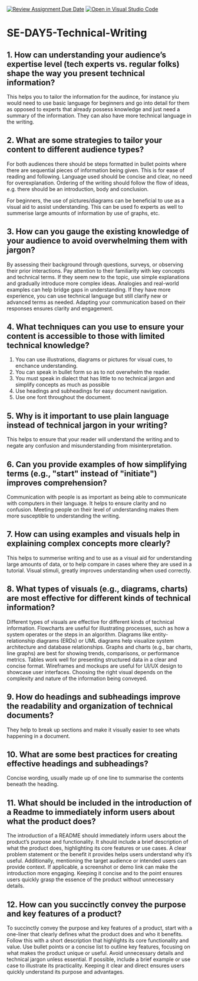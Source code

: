 [![Review Assignment Due Date](https://classroom.github.com/assets/deadline-readme-button-22041afd0340ce965d47ae6ef1cefeee28c7c493a6346c4f15d667ab976d596c.svg)](https://classroom.github.com/a/zsAR-pyY)
[![Open in Visual Studio Code](https://classroom.github.com/assets/open-in-vscode-2e0aaae1b6195c2367325f4f02e2d04e9abb55f0b24a779b69b11b9e10269abc.svg)](https://classroom.github.com/online_ide?assignment_repo_id=18906327&assignment_repo_type=AssignmentRepo)
# SE-DAY5-Technical-Writing
## 1. How can understanding your audience’s expertise level (tech experts vs. regular folks) shape the way you present technical information?

This helps you to tailor the information for the audince, for instance yiu would need to use basic language for beginners and go into detail for them as opposed to experts that already possess knowledge and just need a summary of the information. They can also have more technical language in the writing.

## 2. What are some strategies to tailor your content to different audience types?

For both audiences there should be steps formatted in bullet points where there are sequential pieces of information being given. This is for ease of reading and following. Language used should be concise and clear, no need for overexplanation. Ordering of the writing should follow the flow of ideas, e.g. there should be an introduction, body and conclusion.

For beginners, the use of pictures/diagrams can be beneficial to use as a visual aid to assist understanding. This can be used fo experts as well to summerise large amounts of information by use of graphs, etc.

## 3. How can you gauge the existing knowledge of your audience to avoid overwhelming them with jargon?

By assessing their background through questions, surveys, or observing their prior interactions. Pay attention to their familiarity with key concepts and technical terms. If they seem new to the topic, use simple explanations and gradually introduce more complex ideas. Analogies and real-world examples can help bridge gaps in understanding. If they have more experience, you can use technical language but still clarify new or advanced terms as needed. Adapting your communication based on their responses ensures clarity and engagement.

## 4. What techniques can you use to ensure your content is accessible to those with limited technical knowledge?

1) You can use illustrations, diagrams or pictures for visual cues, to enchance understanding.
2) You can speak in bullet form so as to not overwhelm the reader.
3) You must speak in dialect that has little to no technical jargon and simplify concepts as much as possible
4) Use headings and subheadings for easy document navigation.
5) Use one font throughout the document.

## 5. Why is it important to use plain language instead of technical jargon in your writing?

This helps to ensure that your reader will understand the writing and to negate any confusion and misunderstanding from misinterpretation.

## 6. Can you provide examples of how simplifying terms (e.g., "start" instead of "initiate") improves comprehension?

Communication with people is as important as being able to communicate with computers in their language. It helps to ensure clarity and no confusion. Meeting people on their level of understanding makes them more susceptible to understanding the writing.

## 7. How can using examples and visuals help in explaining complex concepts more clearly?

This helps to summerise writing and to use as a visual aid for understanding large amounts of data, or to help compare in cases where they are used in a tutorial. Visual stimuli, greatly improves understanding when used correctly.

## 8. What types of visuals (e.g., diagrams, charts) are most effective for different kinds of technical information?

Different types of visuals are effective for different kinds of technical information. Flowcharts are useful for illustrating processes, such as how a system operates or the steps in an algorithm. Diagrams like entity-relationship diagrams (ERDs) or UML diagrams help visualize system architecture and database relationships. Graphs and charts (e.g., bar charts, line graphs) are best for showing trends, comparisons, or performance metrics. Tables work well for presenting structured data in a clear and concise format. Wireframes and mockups are useful for UI/UX design to showcase user interfaces. Choosing the right visual depends on the complexity and nature of the information being conveyed.

## 9. How do headings and subheadings improve the readability and organization of technical documents?

They help to break up sections and make it visually easier to see whats happening in a document.

## 10. What are some best practices for creating effective headings and subheadings?

Concise wording, usually made up of one line to summarise the contents beneath the heading.


## 11. What should be included in the introduction of a Readme to immediately inform users about what the product does?

The introduction of a README should immediately inform users about the product’s purpose and functionality. It should include a brief description of what the product does, highlighting its core features or use cases. A clear problem statement or the benefit it provides helps users understand why it’s useful. Additionally, mentioning the target audience or intended users can provide context. If applicable, a screenshot or demo link can make the introduction more engaging. Keeping it concise and to the point ensures users quickly grasp the essence of the product without unnecessary details.

## 12. How can you succinctly convey the purpose and key features of a product?

To succinctly convey the purpose and key features of a product, start with a one-liner that clearly defines what the product does and who it benefits. Follow this with a short description that highlights its core functionality and value. Use bullet points or a concise list to outline key features, focusing on what makes the product unique or useful. Avoid unnecessary details and technical jargon unless essential. If possible, include a brief example or use case to illustrate its practicality. Keeping it clear and direct ensures users quickly understand its purpose and advantages.
